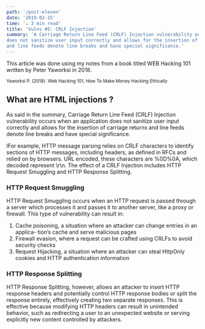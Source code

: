 ```yaml
---
path: '/post-eleven'
date: '2019-02-15'
time: '☕️ 3 min read'
title: 'Vulns #5: CRLF Injection'
summary: 'A Carriage Return Line Feed (CRLF) Injection vulnerability occurs when an application
does not sanitize user input correctly and allows for the insertion of carriage returns
and line feeds denote line breaks and have special significance.'
---
```


This article was done using my notes from a book titled WEB Hacking 101 written by Peter Yaworksi in 2018.

<sub>Yaworksi P. (2018). Web Hacking 101, How To Make Money Hacking Ethically</sub>

## What are HTML injections ?

As said in the summary, Carriage Return Line Feed (CRLF) Injection vulnerability occurs when an application
does not sanitize user input correctly and allows for the insertion of carriage returns and line feeds denote line breaks and have special significance.

IFor example, HTTP message parsing relies on CRLF characters to identify sections of HTTP messages, including headers, as defined in RFCs and relied on by browsers. URL
encoded, these characters are %0D%0A, which decoded represent \r\n. The effect of a CRLF Injection includes HTTP Request Smuggling and HTTP Response Splitting.

### HTTP Request Smuggling

HTTP Request Smuggling occurs when an HTTP request is passed through a server
which processes it and passes it to another server, like a proxy or firewall. This type
of vulnerability can result in:

1. Cache poisoning, a situation where an attacker can change entries in an applica-
   tion’s cache and serve malicious pages
2. Firewall evasion, where a request can be crafted using CRLFs to avoid security
   checks
3. Request Hijacking, a situation where an attacker can steal HttpOnly cookies and
   HTTP authentication information

### HTTP Response Splitting

HTTP Response Splitting, however, allows an attacker to insert HTTP response headers
and potentially control HTTP response bodies or split the response entirely, effectively
creating two separate responses. This is effective because modifying HTTP headers can
result in unintended behavior, such as redirecting a user to an unexpected website or
serving explicitly new content controlled by attackers.
